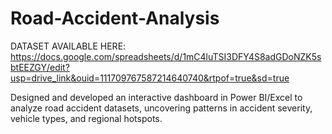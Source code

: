 # Road-Accident-Analysis

DATASET AVAILABLE HERE: https://docs.google.com/spreadsheets/d/1mC4luTSI3DFY4S8adGDoNZK5sbtEEZGY/edit?usp=drive_link&ouid=111709767587214640740&rtpof=true&sd=true

Designed and developed an interactive dashboard in Power BI/Excel to analyze road accident datasets, uncovering patterns in accident severity, vehicle types, and regional hotspots.
